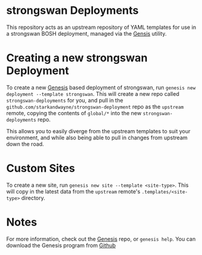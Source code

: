 strongswan Deployments
======================================

This repository acts as an upstream repository of YAML templates for use
in a strongswan BOSH deployment, managed via the [Gensis][1] utility.

Creating a new strongswan Deployment
======================================

To create a new [Genesis][1] based deployment of strongswan, run
`genesis new deployment --template strongswan`. This will create a new repo
called `strongswan-deployments` for you, and pull in the
`github.com/starkandwayne/strongswan-deployment` repo as the `upstream` remote,
copying the contents of `global/*` into the new `strongswan-deployments` repo.

This allows you to easily diverge from the upstream templates to suit your
environment, and while also being able to pull in changes from upstream down
the road.

Custom Sites
======================================

To create a new site, run `genesis new site --template <site-type>`. This
will copy in the latest data from the `upstream` remote's `.templates/<site-type>`
directory.

Notes
======================================

For more information, check out the [Genesis][1] repo, or `genesis help`.
You can download the Genesis program from [Github][1]

[1]: https://github.com/starkandwayne/genesis
